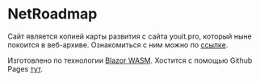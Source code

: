 # NetRoadmap

<p>
    Сайт является копией карты развития с сайта youit.pro, который ныне покоится в веб-архиве.
    Ознакомиться с ним можно по <a href="http://web.archive.org/web/20191226133330/https://youit.pro/map/dotnetweb#csharp">ссылке</a>.
</p>
<p>
    Изготовлено по технологии <a href="https://docs.microsoft.com/en-us/aspnet/core/blazor/host-and-deploy/webassembly?view=aspnetcore-6.0">Blazor WASM</a>. 
    Хостится с помощью Github Pages <a href="https://shockthunder.github.io/NetRoadmap/">тут</a>.
</p>